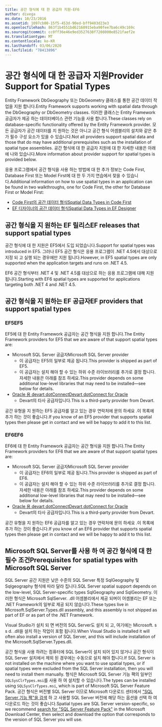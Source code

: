 ```yaml
---
title: 공간 형식에 대 한 공급자 지원-EF6
author: divega
ms.date: 10/23/2016
ms.assetid: 1097cb00-15f5-453d-90ed-bff9403d23e3
ms.openlocfilehash: 863f1b4551bd62160915eba90fee7ba6c49c169c
ms.sourcegitcommit: cc0ff36e46e9ed3527638f7208000e8521faef2e
ms.translationtype: MT
ms.contentlocale: ko-KR
ms.lasthandoff: 03/06/2020
ms.locfileid: "78413896"
---
```

# <a name="provider-support-for-spatial-types"></a><span data-ttu-id="74f56-102">공간 형식에 대 한 공급자 지원</span><span class="sxs-lookup"><span data-stu-id="74f56-102">Provider Support for Spatial Types</span></span>
<span data-ttu-id="74f56-103">Entity Framework DbGeography 또는 DbGeometry 클래스를 통한 공간 데이터 작업을 지원 합니다.</span><span class="sxs-lookup"><span data-stu-id="74f56-103">Entity Framework supports working with spatial data through the DbGeography or DbGeometry classes.</span></span> <span data-ttu-id="74f56-104">이러한 클래스는 Entity Framework 공급자가 제공 하는 데이터베이스 관련 기능을 사용 합니다.</span><span class="sxs-lookup"><span data-stu-id="74f56-104">These classes rely on database-specific functionality offered by the Entity Framework provider.</span></span> <span data-ttu-id="74f56-105">모든 공급자가 공간 데이터를 지 원하는 것은 아니고 공간 형식 어셈블리의 설치와 같은 추가 필수 구성 요소가 있을 수 있습니다.</span><span class="sxs-lookup"><span data-stu-id="74f56-105">Not all providers support spatial data and those that do may have additional prerequisites such as the installation of spatial type assemblies.</span></span> <span data-ttu-id="74f56-106">공간 형식에 대 한 공급자 지원에 대 한 자세한 내용은 아래에 나와 있습니다.</span><span class="sxs-lookup"><span data-stu-id="74f56-106">More information about provider support for spatial types is provided below.</span></span>  

<span data-ttu-id="74f56-107">응용 프로그램에서 공간 형식을 사용 하는 방법에 대 한 추가 정보는 Code First, Database First 또는 Model First에 대 한 두 가지 연습에서 찾을 수 있습니다.</span><span class="sxs-lookup"><span data-stu-id="74f56-107">Additional information on how to use spatial types in an application can be found in two walkthroughs, one for Code First, the other for Database First or Model First:</span></span>  

- [<span data-ttu-id="74f56-108">Code First의 공간 데이터 형식</span><span class="sxs-lookup"><span data-stu-id="74f56-108">Spatial Data Types in Code First</span></span>](~/ef6/modeling/code-first/data-types/spatial.md)  
- [<span data-ttu-id="74f56-109">EF 디자이너의 공간 데이터 형식</span><span class="sxs-lookup"><span data-stu-id="74f56-109">Spatial Data Types in EF Designer</span></span>](~/ef6/modeling/designer/data-types/spatial.md)  

## <a name="ef-releases-that-support-spatial-types"></a><span data-ttu-id="74f56-110">공간 형식을 지 원하는 EF 릴리스</span><span class="sxs-lookup"><span data-stu-id="74f56-110">EF releases that support spatial types</span></span>  

<span data-ttu-id="74f56-111">공간 형식에 대 한 지원은 EF5에서 도입 되었습니다.</span><span class="sxs-lookup"><span data-stu-id="74f56-111">Support for spatial types was introduced in EF5.</span></span> <span data-ttu-id="74f56-112">그러나 EF5 공간 형식은 응용 프로그램이 .NET 4.5에서 대상으로 지정 되 고 실행 되는 경우에만 지원 됩니다.</span><span class="sxs-lookup"><span data-stu-id="74f56-112">However, in EF5 spatial types are only supported when the application targets and runs on .NET 4.5.</span></span>  

<span data-ttu-id="74f56-113">EF6 공간 형식부터 .NET 4 및 .NET 4.5를 대상으로 하는 응용 프로그램에 대해 지원 됩니다.</span><span class="sxs-lookup"><span data-stu-id="74f56-113">Starting with EF6 spatial types are supported for applications targeting both .NET 4 and .NET 4.5.</span></span>  

## <a name="ef-providers-that-support-spatial-types"></a><span data-ttu-id="74f56-114">공간 형식을 지 원하는 EF 공급자</span><span class="sxs-lookup"><span data-stu-id="74f56-114">EF providers that support spatial types</span></span>  

### <a name="ef5"></a><span data-ttu-id="74f56-115">EF5</span><span class="sxs-lookup"><span data-stu-id="74f56-115">EF5</span></span>  

<span data-ttu-id="74f56-116">EF5에 대 한 Entity Framework 공급자는 공간 형식을 지원 합니다.</span><span class="sxs-lookup"><span data-stu-id="74f56-116">The Entity Framework providers for EF5 that we are aware of that support spatial types are:</span></span>  

- <span data-ttu-id="74f56-117">Microsoft SQL Server 공급자</span><span class="sxs-lookup"><span data-stu-id="74f56-117">Microsoft SQL Server provider</span></span>  
    - <span data-ttu-id="74f56-118">이 공급자는 EF5의 일부로 제공 됩니다.</span><span class="sxs-lookup"><span data-stu-id="74f56-118">This provider is shipped as part of EF5.</span></span>  
    - <span data-ttu-id="74f56-119">이 공급자는 설치 해야 할 수 있는 하위 수준 라이브러리를 추가로 결정 합니다. 자세한 내용은 아래를 참조 하세요.</span><span class="sxs-lookup"><span data-stu-id="74f56-119">This provider depends on some additional low-level libraries that may need to be installed—see below for details.</span></span>  
- [<span data-ttu-id="74f56-120">Oracle 용 devart dotConnect</span><span class="sxs-lookup"><span data-stu-id="74f56-120">Devart dotConnect for Oracle</span></span>](https://www.devart.com/dotconnect/oracle/)  
    - <span data-ttu-id="74f56-121">Devart의 타사 공급자입니다.</span><span class="sxs-lookup"><span data-stu-id="74f56-121">This is a third-party provider from Devart.</span></span>  

<span data-ttu-id="74f56-122">공간 유형을 지 원하는 EF5 공급자를 알고 있는 경우 연락처에 문의 하세요 .이 목록에 추가 하는 것이 좋습니다.</span><span class="sxs-lookup"><span data-stu-id="74f56-122">If you know of an EF5 provider that supports spatial types then please get in contact and we will be happy to add it to this list.</span></span>  

### <a name="ef6"></a><span data-ttu-id="74f56-123">EF6</span><span class="sxs-lookup"><span data-stu-id="74f56-123">EF6</span></span>  

<span data-ttu-id="74f56-124">EF6에 대 한 Entity Framework 공급자는 공간 형식을 지원 합니다.</span><span class="sxs-lookup"><span data-stu-id="74f56-124">The Entity Framework providers for EF6 that we are aware of that support spatial types are:</span></span>  

- <span data-ttu-id="74f56-125">Microsoft SQL Server 공급자</span><span class="sxs-lookup"><span data-stu-id="74f56-125">Microsoft SQL Server provider</span></span>  
    - <span data-ttu-id="74f56-126">이 공급자는 EF6의 일부로 제공 됩니다.</span><span class="sxs-lookup"><span data-stu-id="74f56-126">This provider is shipped as part of EF6.</span></span>  
    - <span data-ttu-id="74f56-127">이 공급자는 설치 해야 할 수 있는 하위 수준 라이브러리를 추가로 결정 합니다. 자세한 내용은 아래를 참조 하세요.</span><span class="sxs-lookup"><span data-stu-id="74f56-127">This provider depends on some additional low-level libraries that may need to be installed—see below for details.</span></span>  
- [<span data-ttu-id="74f56-128">Oracle 용 devart dotConnect</span><span class="sxs-lookup"><span data-stu-id="74f56-128">Devart dotConnect for Oracle</span></span>](https://www.devart.com/dotconnect/oracle/)  
    - <span data-ttu-id="74f56-129">Devart의 타사 공급자입니다.</span><span class="sxs-lookup"><span data-stu-id="74f56-129">This is a third-party provider from Devart.</span></span>  

<span data-ttu-id="74f56-130">공간 유형을 지 원하는 EF6 공급자를 알고 있는 경우 연락처에 문의 하세요 .이 목록에 추가 하는 것이 좋습니다.</span><span class="sxs-lookup"><span data-stu-id="74f56-130">If you know of an EF6 provider that supports spatial types then please get in contact and we will be happy to add it to this list.</span></span>  

## <a name="prerequisites-for-spatial-types-with-microsoft-sql-server"></a><span data-ttu-id="74f56-131">Microsoft SQL Server를 사용 하 여 공간 형식에 대 한 필수 조건</span><span class="sxs-lookup"><span data-stu-id="74f56-131">Prerequisites for spatial types with Microsoft SQL Server</span></span>  

<span data-ttu-id="74f56-132">SQL Server 공간 지원은 낮은 수준의 SQL Server 특정 SqlGeography 및 Sqlgeography 형식에 따라 달라 집니다.</span><span class="sxs-lookup"><span data-stu-id="74f56-132">SQL Server spatial support depends on the low-level, SQL Server-specific types SqlGeography and SqlGeometry.</span></span> <span data-ttu-id="74f56-133">이러한 형식은 Microsoft SqlServer. .dll 어셈블리에서 제공 되며이 어셈블리는 EF 또는 .NET Framework의 일부로 제공 되지 않습니다.</span><span class="sxs-lookup"><span data-stu-id="74f56-133">These types live in Microsoft.SqlServer.Types.dll assembly, and this assembly is not shipped as part of EF or as part of the .NET Framework.</span></span>  

<span data-ttu-id="74f56-134">Visual Studio가 설치 되 면 버전의 SQL Server도 설치 되 고, 여기에는 Microsoft. s s d. .dll을 설치 하는 작업이 포함 됩니다.</span><span class="sxs-lookup"><span data-stu-id="74f56-134">When Visual Studio is installed it will often also install a version of SQL Server, and this will include installation of the Microsoft.SqlServer.Types.dll.</span></span>  

<span data-ttu-id="74f56-135">공간 형식을 사용 하려는 컴퓨터에 SQL Server이 설치 되어 있지 않거나 공간 형식이 SQL Server 설치에서 제외 된 경우에는 수동으로 설치 해야 합니다.</span><span class="sxs-lookup"><span data-stu-id="74f56-135">If SQL Server is not installed on the machine where you want to use spatial types, or if spatial types were excluded from the SQL Server installation, then you will need to install them manually.</span></span> <span data-ttu-id="74f56-136">형식은 Microsoft SQL Server 기능 팩의 일부인 `SQLSysClrTypes.msi`를 사용 하 여 설치할 수 있습니다.</span><span class="sxs-lookup"><span data-stu-id="74f56-136">The types can be installed using `SQLSysClrTypes.msi`, which is part of Microsoft SQL Server Feature Pack.</span></span> <span data-ttu-id="74f56-137">공간 형식은 버전별 SQL Server 이므로 Microsoft 다운로드 센터에서 ["SQL Server 기능 팩"을 검색](https://www.microsoft.com/search/result.aspx?q=sql+server+feature+pack) 하 고 사용할 SQL Server 버전에 해당 하는 옵션을 선택 하 여 다운로드 하는 것이 좋습니다.</span><span class="sxs-lookup"><span data-stu-id="74f56-137">Spatial types are SQL Server version-specific, so we recommend [search for "SQL Server Feature Pack"](https://www.microsoft.com/search/result.aspx?q=sql+server+feature+pack) in the Microsoft Download Center, then select and download the option that corresponds to the version of SQL Server you will use.</span></span>
